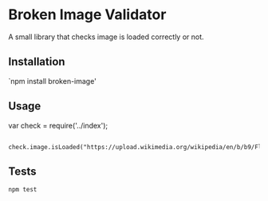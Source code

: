 Broken Image Validator
=========
A small library that checks image is loaded correctly or not.

## Installation

  `npm install broken-image'

## Usage

var check = require('../index');
         
        check.image.isLoaded("https://upload.wikimedia.org/wikipedia/en/b/b9/Flag_of_Australia.svg")


## Tests

  `npm test`
